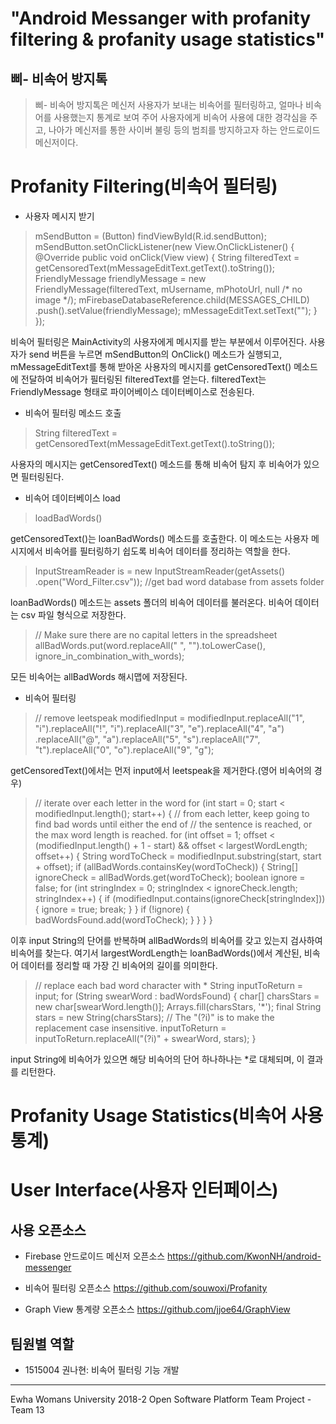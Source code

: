 "Android Messanger with profanity filtering & profanity usage statistics"
=============

삐- 비속어 방지톡
------------

>삐- 비속어 방지톡은 메신저 사용자가 보내는 비속어를 필터링하고, 
얼마나 비속어를 사용했는지 통계로 보여 주어 사용자에게 비속어 사용에 대한 경각심을 주고, 
나아가 메신저를 통한 사이버 불링 등의 범죄를 방지하고자 하는 안드로이드 메신저이다.



# Profanity Filtering(비속어 필터링)

* 사용자 메시지 받기

> mSendButton = (Button) findViewById(R.id.sendButton);
         mSendButton.setOnClickListener(new View.OnClickListener() {
             @Override
             public void onClick(View view) {
                 String filteredText = getCensoredText(mMessageEditText.getText().toString());
                 FriendlyMessage friendlyMessage = new
                         FriendlyMessage(filteredText,
                         mUsername,
                         mPhotoUrl,
                         null /* no image */);
                 mFirebaseDatabaseReference.child(MESSAGES_CHILD)
                         .push().setValue(friendlyMessage);
                 mMessageEditText.setText("");
             }
         });
         
비속어 필터링은 MainActivity의 사용자에게 메시지를 받는 부분에서 이루어진다.
사용자가 send 버튼을 누르면 mSendButton의 OnClick() 메소드가 실행되고, mMessageEditText를 통해 받아온
사용자의 메시지를 getCensoredText() 메소드에 전달하여 비속어가 필터링된 filteredText를 얻는다.
filteredText는 FriendlyMessage 형태로 파이어베이스 데이터베이스로 전송된다.
         
         
* 비속어 필터링 메소드 호출

>String filteredText = getCensoredText(mMessageEditText.getText().toString());

사용자의 메시지는 getCensoredText() 메소드를 통해 비속어 탐지 후 비속어가 있으면 필터링된다.


* 비속어 데이터베이스 load

>loadBadWords()

getCensoredText()는 loanBadWords() 메소드를 호출한다. 이 메소드는 사용자 메시지에서 비속어를 필터링하기 쉽도록 비속어 데이터를 정리하는 역할을 한다.


>InputStreamReader is = new InputStreamReader(getAssets()
                     .open("Word_Filter.csv")); //get bad word database from assets folder

loanBadWords() 메소드는 assets 폴더의 비속어 데이터를 불러온다.
비속어 데이터는 csv 파일 형식으로 저장한다.

>// Make sure there are no capital letters in the spreadsheet
                     allBadWords.put(word.replaceAll(" ", "").toLowerCase(), ignore_in_combination_with_words);
                     
모든 비속어는 allBadWords 해시맵에 저장된다.              


* 비속어 필터링

>// remove leetspeak
         modifiedInput = modifiedInput.replaceAll("1", "i").replaceAll("!", "i").replaceAll("3", "e").replaceAll("4", "a")
                 .replaceAll("@", "a").replaceAll("5", "s").replaceAll("7", "t").replaceAll("0", "o").replaceAll("9", "g");

getCensoredText()에서는 먼저 input에서 leetspeak을 제거한다.(영어 비속어의 경우)

>// iterate over each letter in the word
         for (int start = 0; start < modifiedInput.length(); start++) {
             // from each letter, keep going to find bad words until either the end of
             // the sentence is reached, or the max word length is reached.
             for (int offset = 1; offset < (modifiedInput.length() + 1 - start) && offset < largestWordLength; offset++) {
                 String wordToCheck = modifiedInput.substring(start, start + offset);
                 if (allBadWords.containsKey(wordToCheck)) {
                     String[] ignoreCheck = allBadWords.get(wordToCheck);
                     boolean ignore = false;
                     for (int stringIndex = 0; stringIndex < ignoreCheck.length; stringIndex++) {
                         if (modifiedInput.contains(ignoreCheck[stringIndex])) {
                             ignore = true;
                             break;
                         }
                     }
                     if (!ignore) {
                         badWordsFound.add(wordToCheck);
                     }
                 }
             }
         }
         
이후 input String의 단어를 반복하며 allBadWords의 비속어를 갖고 있는지 검사하여 비속어를 찾는다.
여기서 largestWordLength는 loanBadWords()에서 계산된, 비속어 데이터를 정리할 때 가장 긴 비속어의 길이를 의미한다.
         
         
>// replace each bad word character with *
         String inputToReturn = input;
         for (String swearWord : badWordsFound) {
             char[] charsStars = new char[swearWord.length()];
             Arrays.fill(charsStars, '*');
             final String stars = new String(charsStars);
             // The "(?i)" is to make the replacement case insensitive.
             inputToReturn = inputToReturn.replaceAll("(?i)" + swearWord, stars);
         }
         
input String에 비속어가 있으면 해당 비속어의 단어 하나하나는 *로 대체되며, 이 결과를 리턴한다.
         



# Profanity Usage Statistics(비속어 사용 통계)






# User Interface(사용자 인터페이스)






## 사용 오픈소스

* Firebase 안드로이드 메신저 오픈소스
https://github.com/KwonNH/android-messenger

* 비속어 필터링 오픈소스
https://github.com/souwoxi/Profanity

* Graph View 통계량 오픈소스
https://github.com/jjoe64/GraphView


## 팀원별 역할

* 1515004 권나현: 비속어 필터링 기능 개발

* * *

Ewha Womans University
2018-2 Open Software Platform
Team Project
-Team 13